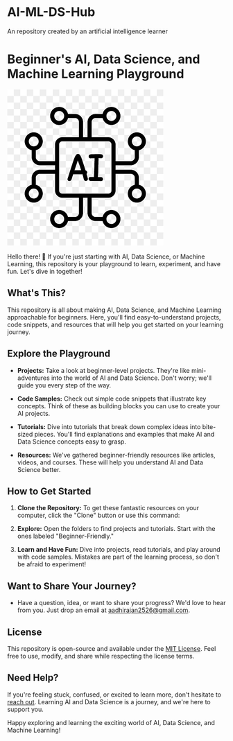# AI-ML-DS-Hub
An repository created by an artificial intelligence learner
# Beginner's AI, Data Science, and Machine Learning Playground

![Repository Logo or Banner](logo.png)

Hello there! 👋 If you're just starting with AI, Data Science, or Machine Learning, this repository is your playground to learn, experiment, and have fun. Let's dive in together!

## What's This?

This repository is all about making AI, Data Science, and Machine Learning approachable for beginners. Here, you'll find easy-to-understand projects, code snippets, and resources that will help you get started on your learning journey.

## Explore the Playground

- **Projects:** Take a look at beginner-level projects. They're like mini-adventures into the world of AI and Data Science. Don't worry; we'll guide you every step of the way.

- **Code Samples:** Check out simple code snippets that illustrate key concepts. Think of these as building blocks you can use to create your AI projects.

- **Tutorials:** Dive into tutorials that break down complex ideas into bite-sized pieces. You'll find explanations and examples that make AI and Data Science concepts easy to grasp.

- **Resources:** We've gathered beginner-friendly resources like articles, videos, and courses. These will help you understand AI and Data Science better.

## How to Get Started

1. **Clone the Repository:** To get these fantastic resources on your computer, click the "Clone" button or use this command:

2. **Explore:** Open the folders to find projects and tutorials. Start with the ones labeled "Beginner-Friendly."

3. **Learn and Have Fun:** Dive into projects, read tutorials, and play around with code samples. Mistakes are part of the learning process, so don't be afraid to experiment!

## Want to Share Your Journey?

- Have a question, idea, or want to share your progress? We'd love to hear from you. Just drop an email at [aadhirajan2526@gmail.com](mailto:aadhirajan2526@gmail.com).

## License

This repository is open-source and available under the [MIT License](LICENSE). Feel free to use, modify, and share while respecting the license terms.

## Need Help?

If you're feeling stuck, confused, or excited to learn more, don't hesitate to [reach out](mailto:aadhirajan2526@gmail.com). Learning AI and Data Science is a journey, and we're here to support you.

Happy exploring and learning the exciting world of AI, Data Science, and Machine Learning!


